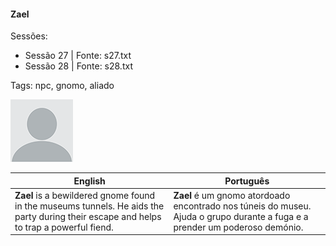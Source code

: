 
#### Zael

Sessões:  
- Sessão 27 | Fonte: s27.txt  
- Sessão 28 | Fonte: s28.txt

Tags: npc, gnomo, aliado

![Zael](blank.png)

| English | Português |
|---------|-----------|
| **Zael** is a bewildered gnome found in the museums tunnels. He aids the party during their escape and helps to trap a powerful fiend. | **Zael** é um gnomo atordoado encontrado nos túneis do museu. Ajuda o grupo durante a fuga e a prender um poderoso demónio. |

